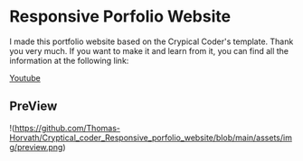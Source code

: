 # Responsive Porfolio Website

I made this portfolio website based on the Crypical Coder's template. Thank you very much.
If you want to make it and learn from it, you can find all the information at the following link:

[Youtube](https://www.youtube.com/watch?v=U1sEN3ELIHY&t=532s)



## PreView 

!(https://github.com/Thomas-Horvath/Cryptical_coder_Responsive_porfolio_website/blob/main/assets/img/preview.png)